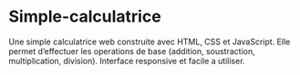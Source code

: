 # Simple-calculatrice
Une simple calculatrice web construite avec HTML, CSS et JavaScript. Elle permet d’effectuer les operations de base (addition, soustraction, multiplication, division). Interface responsive et facile a utiliser.
